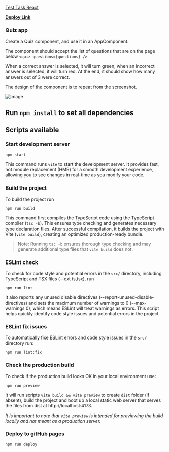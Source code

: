 [Test Task React](https://docs.google.com/document/d/1ll1ZVjwtbK1X7Lg0yS8i20jqYn_yjoXvIlt83hhMPR4/edit)

**[Deploy Link](https://quiz-test-task-react.netlify.app/)**

### Quiz app

Create a Quiz component, and use it in an AppComponent.

The component should accept the list of questions that are on the page below
`<quiz questions={questions} />`

When a correct answer is selected, it will turn green, when an incorrect answer is selected, it will turn red. At the end, it should show how many answers out of 3 were correct.

The design of the component is to repeat from the screenshot.

![image](https://github.com/Tetiana-KET/RS-School-React-2024Q3/assets/99186560/578132f0-96e3-423f-883b-454fd750da23)

## Run `npm install` to set all dependencies

## Scripts available

### Start development server

```
npm start
```

This command runs `vite` to start the development server. It provides fast, hot module replacement (HMR) for a smooth development experience, allowing you to see changes in real-time as you modify your code.

### Build the project

To build the project run

```
npm run build
```

This command first compiles the TypeScript code using the TypeScript compiler (`tsc -b`). This ensures type checking and generates necessary type declaration files. After successful compilation, it builds the project with Vite (`vite build`), creating an optimized production-ready bundle.

> Note: Running `tsc -b` ensures thorough type checking and may generate additional type files that `vite build` does not.

### ESLint check

To check for code style and potential errors in the `src/` directory, including TypeScript and TSX files (--ext ts,tsx), run

```
npm run lint
```

It also reports any unused disable directives (--report-unused-disable-directives) and sets the maximum number of warnings to 0 (--max-warnings 0), which means ESLint will treat warnings as errors. This script helps quickly identify code style issues and potential errors in the project

### ESLint fix issues

To automatically fixe ESLint errors and code style issues in the `src/` directory run:

```
npm run lint:fix
```

### Check the production build

To check if the production build looks OK in your local environment use:

```
npm run preview
```

It will run scripts `vite build && vite preview` to create `dist` folder (if absent), build the project and boot up a local static web server that serves the files from dist at http://localhost:4173.

_It is important to note that `vite preview` is intended for previewing the build locally and not meant as a production server._

### Deploy to gitHub pages

```
npm run deploy
```
